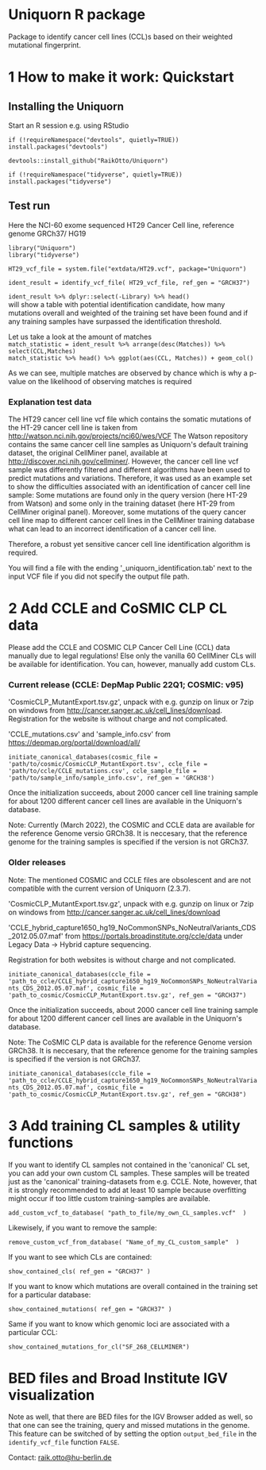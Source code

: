 # Uniquorn R package

Package to identify cancer cell lines (CCL)s based on their weighted mutational fingerprint.

# 1 How to make it work:  Quickstart

## Installing the Uniquorn

Start an R session e.g. using RStudio

`if (!requireNamespace("devtools", quietly=TRUE))`  
    `install.packages("devtools")`  

`devtools::install_github("RaikOtto/Uniquorn")`  

`if (!requireNamespace("tidyverse", quietly=TRUE))`  
    `install.packages("tidyverse")`  

## Test run

Here the NCI-60 exome sequenced HT29 Cancer Cell line, reference genome GRCh37/ HG19

`library("Uniquorn")`  
`library("tidyverse")`  

`HT29_vcf_file = system.file("extdata/HT29.vcf", package="Uniquorn")`  

`ident_result = identify_vcf_file( HT29_vcf_file, ref_gen = "GRCH37")`  

`ident_result %>% dplyr::select(-Library) %>% head()`  
will show a table with potential identification candidate, how many mutations overall and weighted of the training set have been found and if any training samples have surpassed the identification threshold.

Let us take a look at the amount of matches  
`match_statistic = ident_result %>% arrange(desc(Matches)) %>% select(CCL,Matches) `  
`match_statistic %>% head() %>% ggplot(aes(CCL, Matches)) + geom_col() `  

As we can see, multiple matches are observed by chance which is why a p-value on the
 likelihood of observing matches is required

### Explanation test data

The HT29 cancer cell line vcf file which contains the somatic mutations of the HT-29 cancer cell line is taken from http://watson.nci.nih.gov/projects/nci60/wes/VCF
The Watson repository contains the same cancer cell line samples as Uniquorn's default training dataset, the original CellMiner panel, available at http://discover.nci.nih.gov/cellminer/. 
However, the cancer cell line vcf sample was differently filtered and different algorithms have been used to predict mutations and variations. Therefore, it was used as an example set to show the difficulties associated with an identification of cancer cell line sample: Some mutations are found only in the query version (here HT-29 from Watson) and some only in the training dataset (here HT-29 from CellMiner original panel). Moreover, some mutations of the query cancer cell line map to different cancer cell lines in the CellMiner training database what can lead to an incorrect identification of a cancer cell line. 

Therefore, a robust yet sensitive cancer cell line identification algorithm is required.

You will find a file with the ending '_uniquorn_identification.tab' next to the input VCF file if you did not specify the output file path.

# 2 Add CCLE and CoSMIC CLP CL data

Please add the CCLE and COSMIC CLP Cancer Cell Line (CCL) data manually due to legal regulations! Else only the vanilla 60 CellMiner CLs will be available for identification. You can, however, manually add custom CLs.

### Current release (CCLE: DepMap Public 22Q1; COSMIC: v95)

'CosmicCLP_MutantExport.tsv.gz', unpack with e.g. gunzip on linux or 7zip on windows from http://cancer.sanger.ac.uk/cell_lines/download. Registration for the website is without charge and not complicated.

'CCLE_mutations.csv' and 'sample_info.csv' from https://depmap.org/portal/download/all/

`initiate_canonical_databases(cosmic_file = 'path/to/cosmic/CosmicCLP_MutantExport.tsv',
                              ccle_file = 'path/to/ccle/CCLE_mutations.csv',
                              ccle_sample_file = 'path/to/sample_info/sample_info.csv',
                              ref_gen = 'GRCH38')`

Once the initialization succeeds, about 2000 cancer cell line training sample for about 1200 different cancer cell lines are available in the Uniquorn's database.

Note: Currently (March 2022), the COSMIC and CCLE data are available for the reference Genome versio GRCh38. It is neccesary, that the reference genome for the training samples is specified if the version is not GRCh37.

### Older releases

Note: The mentioned COSMIC and CCLE files are obsolescent and are not compatible with the current version of Uniquorn (2.3.7).   

'CosmicCLP_MutantExport.tsv.gz', unpack with e.g. gunzip on linux or 7zip on windows from http://cancer.sanger.ac.uk/cell_lines/download

'CCLE_hybrid_capture1650_hg19_NoCommonSNPs_NoNeutralVariants_CDS_2012.05.07.maf' from https://portals.broadinstitute.org/ccle/data under Legacy Data -> Hybrid capture sequencing.

Registration for both websites is without charge and not complicated.

`initiate_canonical_databases(ccle_file = 'path_to_ccle/CCLE_hybrid_capture1650_hg19_NoCommonSNPs_NoNeutralVariants_CDS_2012.05.07.maf', cosmic_file = 'path_to_cosmic/CosmicCLP_MutantExport.tsv.gz', ref_gen = "GRCH37")`

Once the initialization succeeds, about 2000 cancer cell line training sample for about 1200 different cancer cell lines are available in the Uniquorn's database.

Note: The CoSMIC CLP data is available for the reference Genome version GRCh38. It is neccesary, that the reference genome for the training samples is specified if the version is not GRCh37.

`initiate_canonical_databases(ccle_file = 'path_to_ccle/CCLE_hybrid_capture1650_hg19_NoCommonSNPs_NoNeutralVariants_CDS_2012.05.07.maf', cosmic_file = 'path_to_cosmic/CosmicCLP_MutantExport.tsv.gz', ref_gen = "GRCH38")`

# 3 Add training CL samples & utility functions

If you want to identify CL samples not contained in the 'canonical' CL set, you can add your own custom CL samples. These samples will be treated just as the 'canonical' training-datasets from e.g. CCLE. Note, however, that it is strongly recommended to add at least 10 sample because overfitting might occur if too little custom training-samples are available. 

`add_custom_vcf_to_database( "path_to_file/my_own_CL_samples.vcf"  )`

Likewisely, if you want to remove the sample:

`remove_custom_vcf_from_database( "Name_of_my_CL_custom_sample"  )`

If you want to see which CLs are contained:

`show_contained_cls( ref_gen = "GRCH37" )`

If you want to know which mutations are overall contained in the training set for a particular database:

`show_contained_mutations( ref_gen = "GRCH37" )`

Same if you want to know which genomic loci are associated with a particular CCL:

`show_contained_mutations_for_cl("SF_268_CELLMINER")`

# BED files and Broad Institute IGV visualization

Note as well, that there are BED files for the IGV Browser added as well, so that one can see the 
training, query and missed mutations in the genome. This feature can be switched of by setting the
option `output_bed_file` in the `identify_vcf_file` function `FALSE`.

Contact: raik.otto@hu-berlin.de
